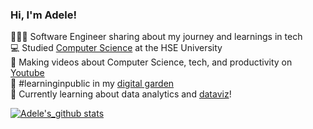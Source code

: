 ### Hi, I'm Adele!
👩🏻‍💻 Software Engineer sharing about my journey and learnings in tech<br/>
💻 Studied [Computer Science](https:/youtu.be/Dd_4zfmY-aA?si=3NnnJ-j51sZjohlv) at the HSE University<br/>
📸 Making videos about Computer Science, tech, and productivity on [Youtube](https://www.youtube.com/c/MagdelineHuang)<br/>
🔮 #learninginpublic in my [digital garden](https://magdelinehuang.com/)<br/>
🐬 Currently learning about data analytics and [dataviz](https://pudding.cool/2018/08/pockets/)!<br/>
<!-- GitHub stats from https://github.com/anuraghazra/github-readme-stats -->
[![Adele's_github stats](https://github-readme=stats.vercel.app/api?username=xso105&count_private=true&show_icons=true&theme=radical&hide_rank=false)](https://github.com/adeleaidin/github-readme-stats)
<!--
**adeleaidin/adeleaidin** is a ✨ _special_ ✨ repository because its `README.md` (this file) appears on your GitHub profile.

Here are some ideas to get you started:

- 🔭 I’m currently working on ...
- 🌱 I’m currently learning ...
- 👯 I’m looking to collaborate on ...
- 🤔 I’m looking for help with ...
- 💬 Ask me about ...
- 📫 How to reach me: ...
- 😄 Pronouns: ...
- ⚡ Fun fact: ...
-->

